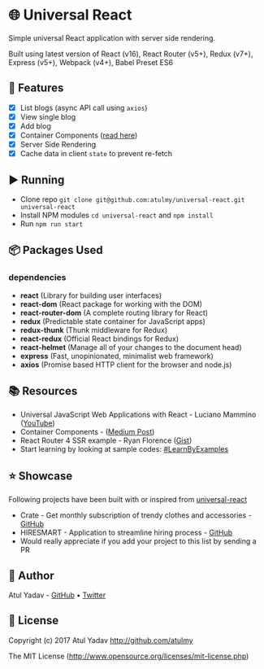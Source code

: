 # 🌐 Universal React
Simple universal React application with server side rendering.

Built using latest version of React (v16), React Router (v5+), Redux (v7+), Express (v5+), Webpack (v4+), Babel Preset ES6

## 📝 Features
- [x] List blogs (async API call using `axios`)
- [x] View single blog
- [x] Add blog
- [x] Container Components ([read here](https://medium.com/@learnreact/container-components-c0e67432e005))
- [x] Server Side Rendering
- [x] Cache data in client `state` to prevent re-fetch

## ▶️ Running
- Clone repo `git clone git@github.com:atulmy/universal-react.git universal-react`
- Install NPM modules `cd universal-react` and `npm install`
- Run `npm run start`

## 📦 Packages Used

### dependencies
- **react** (Library for building user interfaces)
- **react-dom** (React package for working with the DOM)
- **react-router-dom** (A complete routing library for React)
- **redux** (Predictable state container for JavaScript apps)
- **redux-thunk** (Thunk middleware for Redux)
- **react-redux** (Official React bindings for Redux)
- **react-helmet** (Manage all of your changes to the document head)
- **express** (Fast, unopinionated, minimalist web framework)
- **axios** (Promise based HTTP client for the browser and node.js)

## 📚 Resources
- Universal JavaScript Web Applications with React - Luciano Mammino ([YouTube](https://t.co/HVXd0HMOlC))
- Container Components - ([Medium Post](https://medium.com/@learnreact/container-components-c0e67432e005))
- React Router 4 SSR example - Ryan Florence ([Gist](https://gist.github.com/ryanflorence/efbe562332d4f1cc9331202669763741/))
- Start learning by looking at sample codes: [#LearnByExamples](https://github.com/topics/learn-by-examples)

## ⭐ Showcase
Following projects have been built with or inspired from [universal-react](https://github.com/atulmy/universal-react/)
- Crate - Get monthly subscription of trendy clothes and accessories - [GitHub](https://github.com/atulmy/crate)
- HIRESMART - Application to streamline hiring process - [GitHub](https://github.com/atulmy/hire-smart)
- Would really appreciate if you add your project to this list by sending a PR

## 🎩 Author
Atul Yadav - [GitHub](https://github.com/atulmy) &bull; [Twitter](https://twitter.com/atulmy)

## 📜 License
Copyright (c) 2017 Atul Yadav http://github.com/atulmy

The MIT License (http://www.opensource.org/licenses/mit-license.php)
